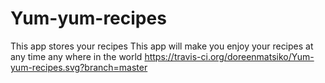 # Yum-yum-recipes
This app stores your recipes
This app will make you enjoy your recipes at any time any where in the world
https://travis-ci.org/doreenmatsiko/Yum-yum-recipes.svg?branch=master
